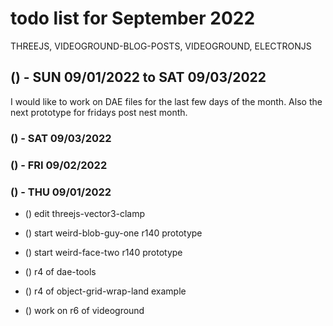 # todo list for September 2022

THREEJS, VIDEOGROUND-BLOG-POSTS, VIDEOGROUND, ELECTRONJS


## () - SUN 09/01/2022 to  SAT 09/03/2022

I would like to work on DAE files for the last few days of the month. Also the next prototype for fridays post nest month.

### () - SAT 09/03/2022

### () - FRI 09/02/2022

### () - THU 09/01/2022
* () edit threejs-vector3-clamp

* () start weird-blob-guy-one r140 prototype
* () start weird-face-two r140 prototype

* () r4 of dae-tools
* () r4 of object-grid-wrap-land example
* () work on r6 of videoground